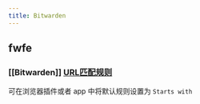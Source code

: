 ```yaml
---
title: Bitwarden
---
```


## fwfe

### [[Bitwarden]] [URL匹配规则](https://bitwarden.com/help/article/uri-match-detection/)
可在浏览器插件或者 app 中将默认规则设置为 `Starts with`